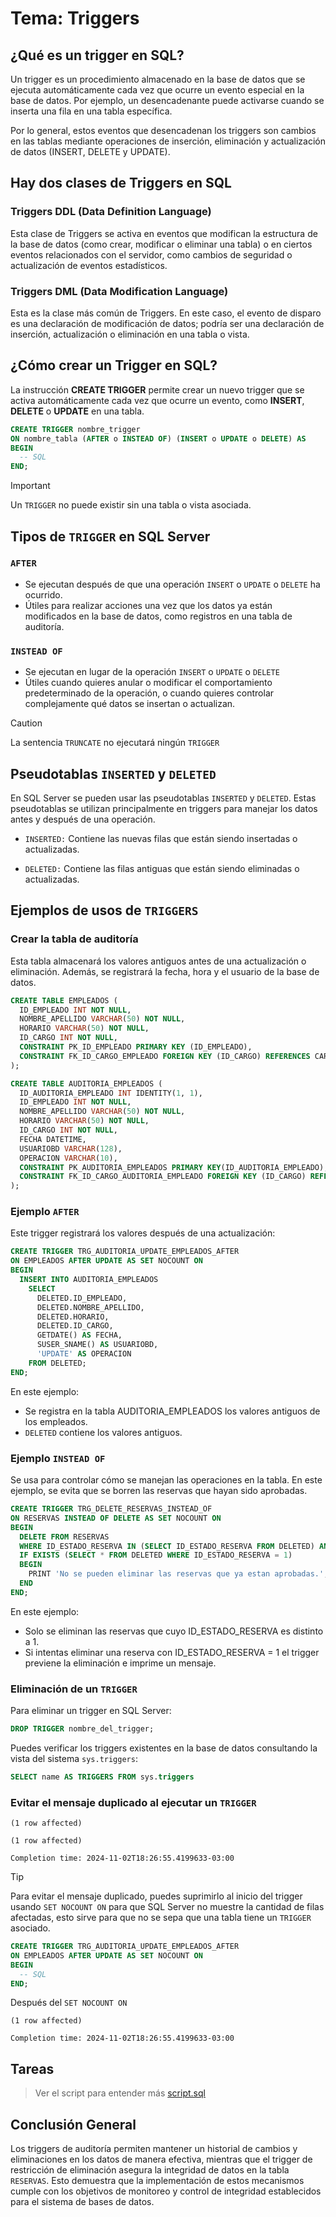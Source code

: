 # Tema: Triggers

## **¿Qué es un trigger en SQL?**

Un trigger es un procedimiento almacenado en la base de datos que se ejecuta automáticamente cada vez que ocurre un evento especial en la base de datos. Por ejemplo, un desencadenante puede activarse cuando se inserta una fila en una tabla específica.

Por lo general, estos eventos que desencadenan los triggers son cambios en las tablas mediante operaciones de inserción, eliminación y actualización de datos (INSERT, DELETE y UPDATE).

## **Hay dos clases de Triggers en SQL**

### **Triggers DDL (Data Definition Language)**

Esta clase de Triggers se activa en eventos que modifican la estructura de la base de datos (como crear, modificar o eliminar una tabla) o en ciertos eventos relacionados con el servidor, como cambios de seguridad o actualización de eventos estadísticos.

### **Triggers DML (Data Modification Language)**

Esta es la clase más común de Triggers. En este caso, el evento de disparo es una declaración de modificación de datos; podría ser una declaración de inserción, actualización o eliminación en una tabla o vista.

## **¿Cómo crear un Trigger en SQL?**

La instrucción **CREATE TRIGGER** permite crear un nuevo trigger que se activa automáticamente cada vez que ocurre un evento, como **INSERT**, **DELETE** o **UPDATE** en una tabla.

```SQL
CREATE TRIGGER nombre_trigger
ON nombre_tabla (AFTER o INSTEAD OF) (INSERT o UPDATE o DELETE) AS
BEGIN
  -- SQL
END;
```

> [!IMPORTANT]  
> Un `TRIGGER` no puede existir sin una tabla o vista asociada.

## **Tipos de `TRIGGER` en SQL Server**

### `AFTER`

- Se ejecutan después de que una operación `INSERT` o `UPDATE` o `DELETE` ha ocurrido.
- Útiles para realizar acciones una vez que los datos ya están modificados en la base de datos, como registros en una tabla de auditoría.

### `INSTEAD OF`

- Se ejecutan en lugar de la operación `INSERT` o `UPDATE` o `DELETE`
- Útiles cuando quieres anular o modificar el comportamiento predeterminado de la operación, o cuando quieres controlar complejamente qué datos se insertan o actualizan.

> [!CAUTION]
> La sentencia `TRUNCATE` no ejecutará ningún `TRIGGER`

## **Pseudotablas `INSERTED` y `DELETED`**

En SQL Server se pueden usar las pseudotablas `INSERTED` y `DELETED`. Estas pseudotablas se utilizan principalmente en triggers para manejar los datos antes y después de una operación.

- `INSERTED:` Contiene las nuevas filas que están siendo insertadas o actualizadas.

- `DELETED:` Contiene las filas antiguas que están siendo eliminadas o actualizadas.

## **Ejemplos de usos de `TRIGGERS`**

### **Crear la tabla de auditoría**

Esta tabla almacenará los valores antiguos antes
de una actualización o eliminación. Además, se registrará
la fecha, hora y el usuario de la base de datos.

```SQL
CREATE TABLE EMPLEADOS (
  ID_EMPLEADO INT NOT NULL,
  NOMBRE_APELLIDO VARCHAR(50) NOT NULL,
  HORARIO VARCHAR(50) NOT NULL,
  ID_CARGO INT NOT NULL,
  CONSTRAINT PK_ID_EMPLEADO PRIMARY KEY (ID_EMPLEADO),
  CONSTRAINT FK_ID_CARGO_EMPLEADO FOREIGN KEY (ID_CARGO) REFERENCES CARGOS(ID_CARGO)
);

CREATE TABLE AUDITORIA_EMPLEADOS (
  ID_AUDITORIA_EMPLEADO INT IDENTITY(1, 1),
  ID_EMPLEADO INT NOT NULL,
  NOMBRE_APELLIDO VARCHAR(50) NOT NULL,
  HORARIO VARCHAR(50) NOT NULL,
  ID_CARGO INT NOT NULL,
  FECHA DATETIME,
  USUARIOBD VARCHAR(128),
  OPERACION VARCHAR(10),
  CONSTRAINT PK_AUDITORIA_EMPLEADOS PRIMARY KEY(ID_AUDITORIA_EMPLEADO),
  CONSTRAINT FK_ID_CARGO_AUDITORIA_EMPLEADO FOREIGN KEY (ID_CARGO) REFERENCES CARGOS(ID_CARGO)
);
```

### **Ejemplo `AFTER`**

Este trigger registrará los valores después de una actualización:

```SQL
CREATE TRIGGER TRG_AUDITORIA_UPDATE_EMPLEADOS_AFTER
ON EMPLEADOS AFTER UPDATE AS SET NOCOUNT ON
BEGIN
  INSERT INTO AUDITORIA_EMPLEADOS
    SELECT
      DELETED.ID_EMPLEADO,
      DELETED.NOMBRE_APELLIDO,
      DELETED.HORARIO,
      DELETED.ID_CARGO,
      GETDATE() AS FECHA,
      SUSER_SNAME() AS USUARIOBD,
      'UPDATE' AS OPERACION
    FROM DELETED;
END;
```

En este ejemplo:

- Se registra en la tabla AUDITORIA_EMPLEADOS los valores antiguos de los empleados.
- `DELETED` contiene los valores antiguos.

### **Ejemplo `INSTEAD OF`**

Se usa para controlar cómo se manejan las operaciones en la tabla. En este ejemplo, se evita que se borren las reservas que hayan sido aprobadas.

```SQL
CREATE TRIGGER TRG_DELETE_RESERVAS_INSTEAD_OF
ON RESERVAS INSTEAD OF DELETE AS SET NOCOUNT ON
BEGIN
  DELETE FROM RESERVAS
  WHERE ID_ESTADO_RESERVA IN (SELECT ID_ESTADO_RESERVA FROM DELETED) AND ID_ESTADO_RESERVA <> 1;
  IF EXISTS (SELECT * FROM DELETED WHERE ID_ESTADO_RESERVA = 1)
  BEGIN
    PRINT 'No se pueden eliminar las reservas que ya estan aprobadas.';
  END
END;
```

En este ejemplo:

- Solo se eliminan las reservas que cuyo ID_ESTADO_RESERVA es distinto a 1.
- Si intentas eliminar una reserva con ID_ESTADO_RESERVA = 1 el trigger previene la eliminación e imprime un mensaje.

### **Eliminación de un `TRIGGER`**

Para eliminar un trigger en SQL Server:

```SQL
DROP TRIGGER nombre_del_trigger;
```

Puedes verificar los triggers existentes en la base de datos consultando la vista del sistema `sys.triggers`:

```SQL
SELECT name AS TRIGGERS FROM sys.triggers
```

### **Evitar el mensaje duplicado al ejecutar un `TRIGGER`**

```
(1 row affected)

(1 row affected)

Completion time: 2024-11-02T18:26:55.4199633-03:00
```

> [!TIP]  
> Para evitar el mensaje duplicado, puedes suprimirlo al inicio del trigger usando `SET NOCOUNT ON` para que SQL Server no muestre la cantidad de filas afectadas, esto sirve para que no se sepa que una tabla tiene un `TRIGGER` asociado.

```SQL
CREATE TRIGGER TRG_AUDITORIA_UPDATE_EMPLEADOS_AFTER
ON EMPLEADOS AFTER UPDATE AS SET NOCOUNT ON
BEGIN
  -- SQL
END;
```

Después del `SET NOCOUNT ON`

```
(1 row affected)

Completion time: 2024-11-02T18:26:55.4199633-03:00
```

## **Tareas**

> Ver el script para entender más [script.sql](script.sql)

## **Conclusión General**

Los triggers de auditoría permiten mantener un historial de cambios y eliminaciones en los datos de manera efectiva, mientras que el trigger de restricción de eliminación asegura la integridad de datos en la tabla `RESERVAS`. Esto demuestra que la implementación de estos mecanismos cumple con los objetivos de monitoreo y control de integridad establecidos para el sistema de bases de datos.
